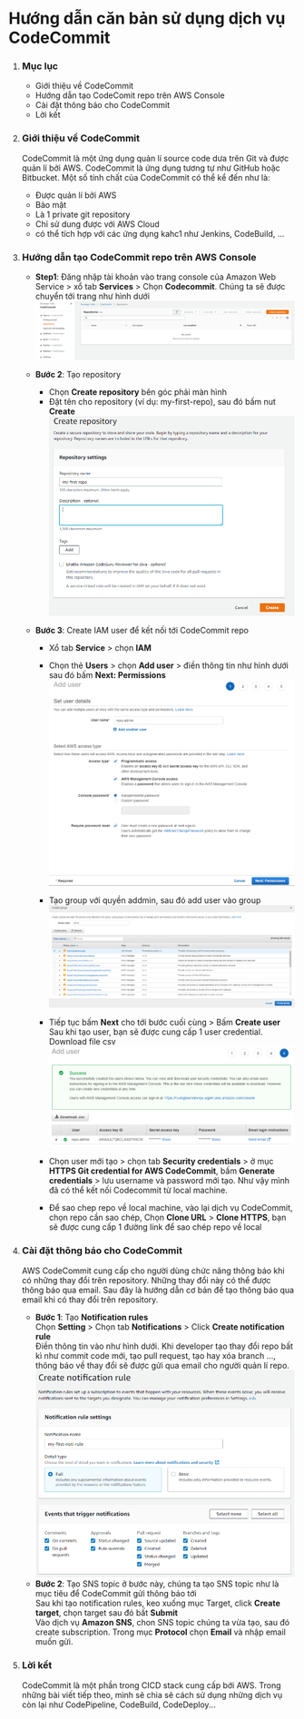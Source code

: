 # Hướng dẫn  căn bản sử dụng dịch vụ CodeCommit

1. ### Mục lục
    * Giới thiệu về CodeCommit
    * Hướng dẫn tạo CodeComit repo trên AWS Console
    * Cài đặt thông báo cho CodeCommit
    * Lời kết

2. ### Giới thiệu về CodeCommit
    CodeCommit là một ứng dụng quản lí source code dưa trên Git và được quản lí bởi AWS. CodeCommit là ứng dụng tương tự như GitHub hoặc Bitbucket. Một số tính chất của CodeCommit có thể kể đến như là:
    * Được quản lí bởi AWS
    * Bảo mật
    * Là 1 private git repository
    * Chỉ sử dung được với AWS Cloud
    * có thể tích hợp với các ứng dụng kahc1 như Jenkins, CodeBuild, ...  
3. ### Hướng dẫn tạo CodeCommit repo trên AWS Console
    * **Step1**: Đăng nhập tài khoản vào trang console của Amazon Web Service > xổ tab **Services** > Chọn **Codecommit**. Chúng ta sẽ được chuyển tới trang như hình dưới
    ![codecommit](./images/CodeCommit/codecommit.PNG)

    * **Bước 2**: Tạo repository
        * Chọn **Create repository** bên góc phải màn hình
        * Đặt tên cho repository (ví dụ: my-first-repo), sau đó bấm nut **Create**
        ![create-repo](./images/CodeCommit/create-repo.PNG)
    * **Bước 3**: Create IAM user để kết nối tới CodeCommit repo
        * Xổ tab **Service** > chọn **IAM**
        * Chọn thẻ **Users** > chọn **Add user** > điền thông tin như hình dưới sau đó bấm **Next: Permissions**
        ![add-user](./images/CodeCommit/add-user.PNG)
        * Tạo group với quyền addmin, sau đó add user vào group
        ![create-group](./images/CodeCommit/create-group.PNG)
        * Tiếp tục bấm **Next** cho tới bước cuối cùng > Bấm **Create user**  
        Sau khi tạo user, bạn sẽ được cung cấp 1 user credential. Download file csv
         ![user-credential](./images/CodeCommit/user-credential.PNG)
        * Chọn user mới tạo > chọn tab **Security credentials** > ở mục **HTTPS Git credential for AWS CodeCommit**, bấm **Generate credentials** > lưu username và password mới tạo. Như vậy mình đã có thể kết nối Codecommit từ local machine.

        * Để sao chep repo về local machine, vào lại dịch vụ CodeCommit, chọn repo cần sao chép, Chọn **Clone URL** > **Clone HTTPS**, bạn sẽ được cung cấp 1 đường link để sao chép repo về local
4. ### Cài đặt thông báo cho CodeCommit
    AWS CodeCommit cung cấp cho người dùng chức năng thông báo khi có những thay đổi trên repository. Những thay đổi này có thể được thông báo qua email. Sau đây là hướng dẫn cơ bản để tạo thông báo qua email khi có thay đổi trên repository.  
    * **Bước 1**: Tạo **Notification rules**  
    Chọn **Setting** > Chọn tab **Notifications** > Click **Create notification rule**  
    Điền thông tin vào như hình dưới. Khi developer tạo thay đổi repo bất kì như commit code mới, tạo pull request, tạo hay xóa branch ..., thông báo về thay đổi sẽ được gửi qua email cho người quản lí repo.
    ![create-noti-rule](./images/CodeCommit/create-noti-rule.PNG)
    * **Bước 2**: Tạo SNS topic
    ở bước này, chúng ta tạo SNS topic như là mục tiêu để CodeCommit gửi thông báo tới  
    Sau khi tạo notification rules, keo xuống mục Target, click **Create target**, chọn target sau đó bất **Submit**  
    Vào dịch vụ **Amazon SNS**, chon SNS topic chúng ta vừa tạo, sau đó create subscription. Trong mục **Protocol** chọn **Email** và nhập email muốn gửi.

5. ### Lời kết
    CodeCommit là một phần trong CICD stack cung cấp bới AWS. Trong những bài viết tiếp theo, mình sẽ chia sẽ cách sử dụng những dịch vụ còn lại như CodePipeline, CodeBuild, CodeDeploy...
